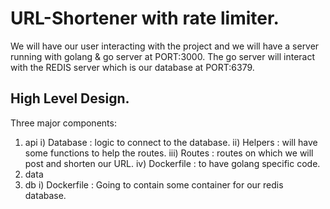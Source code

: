 # URL-Shortener with rate limiter.

We will have our user interacting  with the project and we will have a server running with golang & go server at PORT:3000. The go server will interact with the REDIS server which is our database at PORT:6379.

## High Level Design.
Three major components:
1. api
    i) Database     : logic to connect to the database.
   ii) Helpers      : will have some functions to help the routes.
  iii) Routes       : routes on which we will post and shorten our URL.
   iv) Dockerfile   : to have golang specific code.
2. data
3. db
    i) Dockerfile   : Going to contain some container for our redis database.

